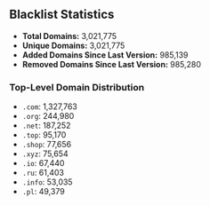 ## Blacklist Statistics

- **Total Domains:** 3,021,775
- **Unique Domains:** 3,021,775
- **Added Domains Since Last Version:** 985,139
- **Removed Domains Since Last Version:** 985,280

### Top-Level Domain Distribution

-  `.com`: 1,327,763
-  `.org`: 244,980
-  `.net`: 187,252
-  `.top`: 95,170
-  `.shop`: 77,656
-  `.xyz`: 75,654
-  `.io`: 67,440
-  `.ru`: 61,403
-  `.info`: 53,035
-  `.pl`: 49,379
